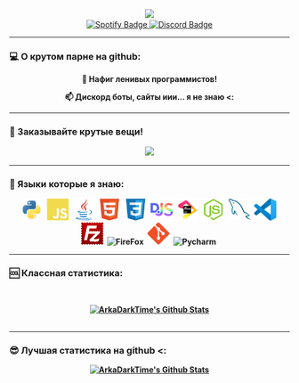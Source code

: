 <div id="header" align="center">
  <img src="https://media.tenor.com/cX92mi1p-NYAAAAd/coding-anime.gif" width="175"/>
</div>

<div id="badges" align="center">
  <a href="https://open.spotify.com/user/31u5wdqnact5pgpmjfbwny7nwdhq">
    <img src="https://img.shields.io/badge/Spotify-1ED760?style=for-the-badge&logo=spotify&logoColor=white" alt="Spotify Badge"/>
  </a>

  <a href="https://discord.com/users/1005398510675435590">
    <img src="https://img.shields.io/badge/Discord-informational?logo=discord&logoColor=white&style=for-the-badge" alt="Discord Badge"/>
  </a>
</div>

---

### 💻 О крутом парне на github:
<p align="center"><b>👋 Нафиг ленивых программистов!<b/><p/>
<p align="center"><b>📫 Дискорд боты, сайты иии... я не знаю <:<b/><p/>

---
### 🛒 Заказывайте крутые вещи!
<p align="center"><img src="https://discord.c99.nl/widget/theme-3/1005398510675435590.png"><p/>
  
---

### 🎫 Языки которые я знаю:
<div align="center">
  <img src="https://github.com/devicons/devicon/blob/master/icons/python/python-original.svg" title="Python" alt="Python" width="40" height="40"/>&nbsp;
  <img src="https://github.com/devicons/devicon/blob/master/icons/javascript/javascript-plain.svg" title="Javascript" alt="Javascript" width="40" height="40"/>&nbsp;
  <img src="https://github.com/devicons/devicon/blob/master/icons/java/java-original.svg" title="Java" alt="Java" width="40" height="40"/>&nbsp;
  <img src="https://github.com/devicons/devicon/blob/master/icons/html5/html5-original.svg" title="HTML" alt="HTML" width="40" height="40"/>&nbsp;
  <img src="https://github.com/devicons/devicon/blob/master/icons/css3/css3-original.svg" title="CSS" alt="CSS" width="40" height="40"/>&nbsp;
  <img src="https://github.com/devicons/devicon/blob/master/icons/discordjs/discordjs-original.svg" title="DiscordJS" alt="DiscordJS" width="40" height="40"/>&nbsp;
  <img src="https://github.com/devicons/devicon/blob/master/icons/jetbrains/jetbrains-original.svg" title="Jetbrains" alt="Jetbrains" width="40" height="40"/>&nbsp;
  <img src="https://github.com/devicons/devicon/blob/master/icons/nodejs/nodejs-original.svg" title="NodeJs" alt="NodeJs" width="40" height="40"/>&nbsp;
  <img src="https://github.com/devicons/devicon/blob/master/icons/mysql/mysql-original.svg" title="MySQL" alt="MySQL" width="40" height="40"/>&nbsp;
  <img src="https://github.com/devicons/devicon/blob/master/icons/vscode/vscode-original.svg" title="VSCode" alt="VSCode" width="40" height="40"/>&nbsp;
  <img src="https://github.com/devicons/devicon/blob/master/icons/filezilla/filezilla-plain.svg" title="FileZilla" alt="FileZilla" width="40" height="40"/>&nbsp;
  <img src="https://i.ibb.co/hLDJS8H/Visual-Elements-150.png" title="FireFox" alt="FireFox" width="40" height="40"/>&nbsp;
  <img src="https://github.com/devicons/devicon/blob/master/icons/git/git-original.svg" title="Git" alt="Git" width="40" height="40"/>&nbsp;
  <img src="https://upload.wikimedia.org/wikipedia/commons/thumb/1/1d/PyCharm_Icon.svg/2048px-PyCharm_Icon.svg.png" title="Pycharm" alt="Pycharm" width="40" height="40"/>&nbsp;
</div>

---

### 🆒 Классная статистика:
  <br/>
  <p align="center">
    <a href="https://github.com/isArkaDarkTime"><img alt="ArkaDarkTime's Github Stats" src="https://github-readme-stats.vercel.app/api?username=isArkaDarkTime&show_icons=true&count_private=true&theme=ayu-mirage" height="192px"/></a>
<br/>
  &nbsp;

---

### 😎 Лучшая статистика на github <:
  <p align="center">
      <a href="https://github.com/isArkaDarkTime"><img alt="ArkaDarkTime's Github Stats" src="http://github-readme-streak-stats.herokuapp.com?user=isArkaDarkTime&theme=ayu-mirage" height="192px"/></a>
  </p>
